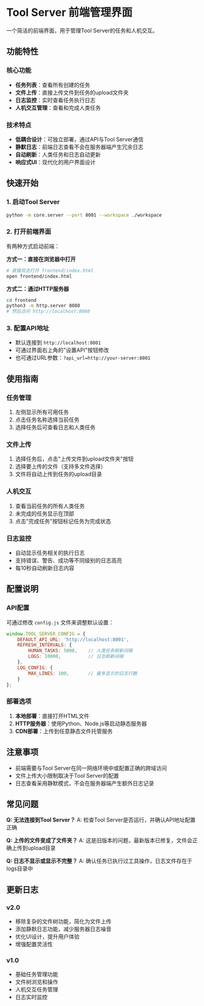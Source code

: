 # Tool Server 前端管理界面

一个简洁的前端界面，用于管理Tool Server的任务和人机交互。

## 功能特性

### 核心功能
- **任务列表**：查看所有创建的任务
- **文件上传**：直接上传文件到任务的upload文件夹
- **日志监控**：实时查看任务执行日志
- **人机交互管理**：查看和完成人类任务

### 技术特点
- **低耦合设计**：可独立部署，通过API与Tool Server通信
- **静默日志**：前端日志查看不会在服务器端产生冗余日志
- **自动刷新**：人类任务和日志自动更新
- **响应式UI**：现代化的用户界面设计

## 快速开始

### 1. 启动Tool Server
```bash
python -m core.server --port 8001 --workspace ./workspace
```

### 2. 打开前端界面
有两种方式启动前端：

**方式一：直接在浏览器中打开**
```bash
# 直接双击打开 frontend/index.html
open frontend/index.html
```

**方式二：通过HTTP服务器**
```bash
cd frontend
python3 -m http.server 8080
# 然后访问 http://localhost:8080
```

### 3. 配置API地址
- 默认连接到 `http://localhost:8001`
- 可通过界面右上角的"设置API"按钮修改
- 也可通过URL参数：`?api_url=http://your-server:8001`

## 使用指南

### 任务管理
1. 左侧显示所有可用任务
2. 点击任务名称选择当前任务
3. 选择任务后可查看日志和人类任务

### 文件上传
1. 选择任务后，点击"上传文件到upload文件夹"按钮
2. 选择要上传的文件（支持多文件选择）
3. 文件将自动上传到任务的upload目录

### 人机交互
1. 查看当前任务的所有人类任务
2. 未完成的任务显示在顶部
3. 点击"完成任务"按钮标记任务为完成状态

### 日志监控
- 自动显示任务相关的执行日志
- 支持错误、警告、成功等不同级别的日志高亮
- 每10秒自动刷新日志内容

## 配置说明

### API配置
可通过修改 `config.js` 文件来调整默认设置：

```javascript
window.TOOL_SERVER_CONFIG = {
    DEFAULT_API_URL: 'http://localhost:8001',
    REFRESH_INTERVALS: {
        HUMAN_TASKS: 5000,    // 人类任务刷新间隔
        LOGS: 10000,          // 日志刷新间隔
    },
    LOG_CONFIG: {
        MAX_LINES: 100,       // 最多显示的日志行数
    }
};
```

### 部署选项
1. **本地部署**：直接打开HTML文件
2. **HTTP服务器**：使用Python、Node.js等启动静态服务器
3. **CDN部署**：上传到任意静态文件托管服务

## 注意事项

- 前端需要与Tool Server在同一网络环境中或配置正确的跨域访问
- 文件上传大小限制取决于Tool Server的配置
- 日志查看采用静默模式，不会在服务器端产生额外日志记录

## 常见问题

**Q: 无法连接到Tool Server？**
A: 检查Tool Server是否运行，并确认API地址配置正确

**Q: 上传的文件变成了文件夹？**
A: 这是旧版本的问题，最新版本已修复，文件会正确上传到upload目录

**Q: 日志不显示或显示不完整？**
A: 确认任务已执行过工具操作，日志文件存在于logs目录中

## 更新日志

### v2.0
- 移除复杂的文件树功能，简化为文件上传
- 添加静默日志功能，减少服务器日志噪音
- 优化UI设计，提升用户体验
- 增强配置灵活性

### v1.0
- 基础任务管理功能
- 文件树浏览和操作
- 人机交互任务管理
- 日志实时监控 
